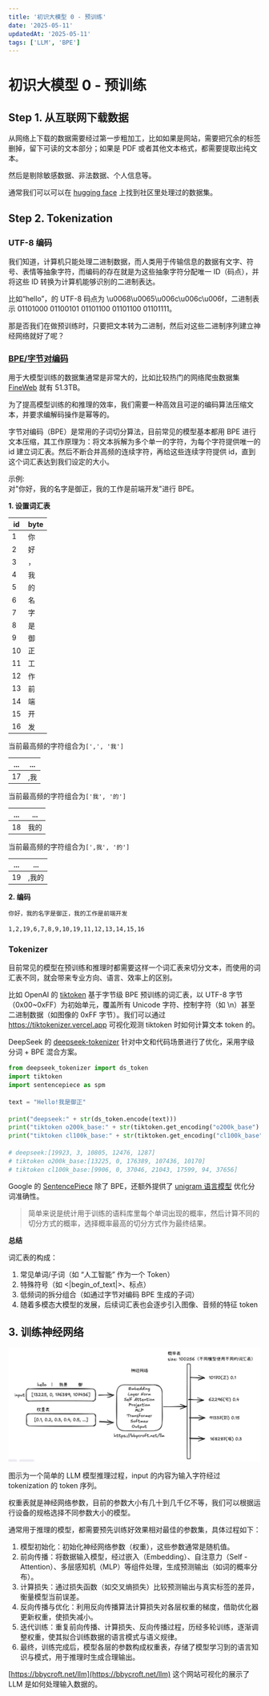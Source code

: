 ```yaml
---
title: '初识大模型 0 - 预训练'
date: '2025-05-11'
updatedAt: '2025-05-11'
tags: ['LLM', 'BPE']
---
```


# 初识大模型 0 - 预训练
## Step 1. 从互联网下载数据
从网络上下载的数据需要经过第一步粗加工，比如如果是网站，需要把冗余的标签删掉，留下可读的文本部分；如果是 PDF 或者其他文本格式，都需要提取出纯文本。

然后是剔除敏感数据、非法数据、个人信息等。

通常我们可以可以在 [hugging face](https://huggingface.co/datasets?modality=modality:text&sort=trending&search=website) 上找到社区里处理过的数据集。
## Step 2. Tokenization
### UTF-8 编码
我们知道，计算机只能处理二进制数据，而人类用于传输信息的数据有文字、符号、表情等抽象字符，而编码的存在就是为这些抽象字符分配唯一 ID（码点），并将这些 ID 转换为计算机能够识别的二进制表达。

比如“hello”，的 UTF-8 码点为 \u0068\u0065\u006c\u006c\u006f，二进制表示 01101000 01100101 01101100 01101100 01101111。

那是否我们在做预训练时，只要把文本转为二进制，然后对这些二进制序列建立神经网络就好了呢？

### [BPE/字节对编码](https://en.wikipedia.org/wiki/Byte_pair_encoding)
用于大模型训练的数据集通常是非常大的，比如比较热门的网络爬虫数据集 [FineWeb](https://huggingface.co/datasets/HuggingFaceFW/fineweb) 就有 51.3TB。

为了提高模型训练的和推理的效率，我们需要一种高效且可逆的编码算法压缩文本，并要求编解码操作是幂等的。

字节对编码（BPE）是常用的子词切分算法，目前常见的模型基本都用 BPE 进行文本压缩，其工作原理为：将文本拆解为多个单一的字符，为每个字符提供唯一的 id 建立词汇表。然后不断合并高频的连续字符，再给这些连续字符提供 id，直到这个词汇表达到我们设定的大小。

示例:<br />
对"你好，我的名字是御正，我的工作是前端开发"进行 BPE。

**1. 设置词汇表**

| id | byte |
|---|----|
| 1 | 你 |
| 2 | 好 |
| 3 | ， |
| 4 | 我 |
| 5 | 的 |
| 6 | 名 |
| 7 | 字 |
| 8 | 是 |
| 9 | 御 |
| 10 | 正 |
| 11 | 工 |
| 12 | 作 |
| 13 | 前 |
| 14 | 端 |
| 15 | 开 |
| 16 | 发 |

当前最高频的字符组合为`[',', '我']`

| ... | ... |
|---|----|
| 17 | ,我 |

当前最高频的字符组合为`['我', '的']`

| ... | ... |
|---|----|
| 18 | 我的 |

当前最高频的字符组合为`[',我', '的']`

| ... | ... |
|---|----|
| 19 | ,我的 |

**2. 编码**

`你好，我的名字是御正，我的工作是前端开发`

`1,2,19,6,7,8,9,10,19,11,12,13,14,15,16`
### Tokenizer

目前常见的模型在预训练和推理时都需要这样一个词汇表来切分文本，而使用的词汇表不同，就会带来专业方向、语言、效率上的区别。

比如 OpenAI 的 [tiktoken](https://github.com/openai/tiktoken/tree/main) 基于字节级 BPE 预训练的词汇表，以 UTF-8 字节（0x00~0xFF）为初始单元，覆盖所有 Unicode 字符、控制字符（如 \n）甚至二进制数据（如图像的 0xFF 字节）。我们可以通过 https://tiktokenizer.vercel.app 可视化观测 tiktoken 时如何计算文本 token 的。

DeepSeek 的 [deepseek-tokenizer](https://github.com/AndersonBY/deepseek-tokenizer/tree/main) 针对中文和代码场景进行了优化，采用字级分词 + BPE 混合方案。

```python
from deepseek_tokenizer import ds_token
import tiktoken
import sentencepiece as spm

text = "Hello!我是御正"

print("deepseek:" + str(ds_token.encode(text)))
print("tiktoken o200k_base:" + str(tiktoken.get_encoding("o200k_base").encode(text)))
print("tiktoken cl100k_base:" + str(tiktoken.get_encoding("cl100k_base").encode(text)))

# deepseek:[19923, 3, 10805, 12476, 1287]
# tiktoken o200k_base:[13225, 0, 176389, 107436, 10170]
# tiktoken cl100k_base:[9906, 0, 37046, 21043, 17599, 94, 37656]
```

Google 的 [SentencePiece](https://github.com/google/sentencepiece/tree/master) 除了 BPE，还额外提供了 [unigram 语言模型](https://arxiv.org/abs/1804.10959) 优化分词准确性。
> 简单来说是统计用于训练的语料库里每个单词出现的概率，然后计算不同的切分方式的概率，选择概率最高的切分方式作为最终结果。

**总结**

词汇表的构成：

1. 常见单词/子词（如 “人工智能” 作为一个 Token）
2. 特殊符号（如 <|begin_of_text|>、标点）
3. 低频词的拆分组合（如通过字节对编码 BPE 生成的子词）
4. 随着多模态大模型的发展，后续词汇表也会逐步引入图像、音频的特征 token

## 3. 训练神经网络
![note-llm-0](/note-llm-0.png)

图示为一个简单的 LLM 模型推理过程，input 的内容为输入字符经过 tokenization 的 token 序列。

权重表就是神经网络参数，目前的参数大小有几十到几千亿不等，我们可以根据运行设备的规格选择不同参数大小的模型。

通常用于推理的模型，都需要预先训练好效果相对最佳的参数集，具体过程如下：

1. 模型初始化：初始化神经网络参数（权重），这些参数通常是随机值。
2. 前向传播：将数据输入模型，经过嵌入（Embedding）、自注意力（Self - Attention）、多层感知机（MLP）等组件处理，生成预测输出（如词的概率分布）。
3. 计算损失：通过损失函数（如交叉熵损失）比较预测输出与真实标签的差异，衡量模型当前误差。
4. 反向传播与优化：利用反向传播算法计算损失对各层权重的梯度，借助优化器更新权重，使损失减小。
5. 迭代训练：重复前向传播、计算损失、反向传播过程，历经多轮训练，逐渐调整权重，使其拟合训练数据的语言模式与语义规律。
6. 最终，训练完成后，模型各层的参数构成权重表，存储了模型学习到的语言知识与模式，用于推理时生成合理输出。

[https://bbycroft.net/llm](https://bbycroft.net/llm) 这个网站可视化的展示了 LLM 是如何处理输入数据的。
